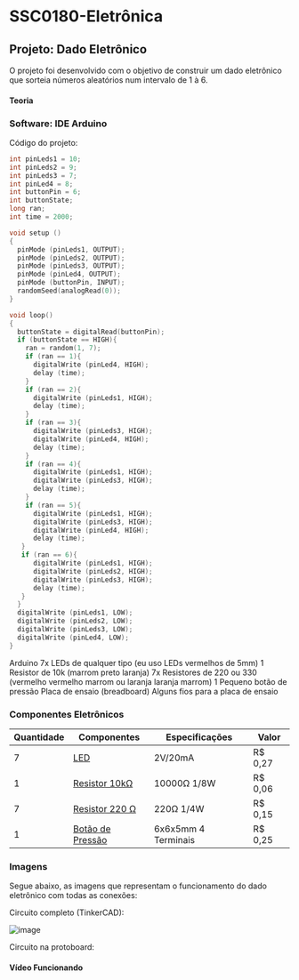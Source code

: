 # SSC0180-Eletrônica
## Projeto: Dado Eletrônico
O projeto foi desenvolvido com o objetivo de construir um dado eletrônico que sorteia números aleatórios num intervalo de 1 à 6.

#### Teoria



### Software: IDE Arduino

Código do projeto: 
```cpp
int pinLeds1 = 10;
int pinLeds2 = 9;
int pinLeds3 = 7;
int pinLed4 = 8;
int buttonPin = 6;
int buttonState;
long ran;
int time = 2000;

void setup ()
{
  pinMode (pinLeds1, OUTPUT);
  pinMode (pinLeds2, OUTPUT);
  pinMode (pinLeds3, OUTPUT);
  pinMode (pinLed4, OUTPUT);
  pinMode (buttonPin, INPUT);
  randomSeed(analogRead(0));
}

void loop()
{
  buttonState = digitalRead(buttonPin);
  if (buttonState == HIGH){
    ran = random(1, 7);
    if (ran == 1){
      digitalWrite (pinLed4, HIGH);
      delay (time);
    }
    if (ran == 2){
      digitalWrite (pinLeds1, HIGH);
      delay (time);
    }
    if (ran == 3){
      digitalWrite (pinLeds3, HIGH);
      digitalWrite (pinLed4, HIGH);
      delay (time);
    }
    if (ran == 4){
      digitalWrite (pinLeds1, HIGH);
      digitalWrite (pinLeds3, HIGH);
      delay (time);
    }
    if (ran == 5){
      digitalWrite (pinLeds1, HIGH);
      digitalWrite (pinLeds3, HIGH);
      digitalWrite (pinLed4, HIGH);
      delay (time);
   }
   if (ran == 6){
      digitalWrite (pinLeds1, HIGH);
      digitalWrite (pinLeds2, HIGH);
      digitalWrite (pinLeds3, HIGH);
      delay (time);
   }
  }
  digitalWrite (pinLeds1, LOW);
  digitalWrite (pinLeds2, LOW);
  digitalWrite (pinLeds3, LOW);
  digitalWrite (pinLed4, LOW);
}

```
Arduino
7x LEDs de qualquer tipo (eu uso LEDs vermelhos de 5mm)
1 Resistor de 10k (marrom preto laranja)
7x Resistores de 220 ou 330 (vermelho vermelho marrom ou laranja laranja marrom)
1 Pequeno botão de pressão
Placa de ensaio (breadboard)
Alguns fios para a placa de ensaio

### Componentes Eletrônicos
| Quantidade     | Componentes | Especificações | Valor |
| ---      | ---       | ---      | ---     |
| 7 | [LED](https://produto.mercadolivre.com.br/MLB-2601528464-transformador-trafo-1212v-500ma-bivolt-_JM)  | 2V/20mA     |  R$ 0,27   |
| 1 |[Resistor 10kΩ](https://www.baudaeletronica.com.br/produto/resistor-10k-5-18w.html)| 10000Ω 1/8W | R$ 0,06 |
| 7     | [Resistor 220 Ω](https://loja.fabricadebolso.com.br/10-x-resistor-220-ohms-14-w-eletronica-resistencia-220r)        | 220Ω 1/4W     | R$ 0,15  |
| 1     | [Botão de Pressão](https://www.baudaeletronica.com.br/produto/chave-tactil-6x6x5mm-4-terminais.html)        | 6x6x5mm 4 Terminais  | R$ 0,25    |


### Imagens

Segue abaixo, as imagens que representam o funcionamento do dado eletrônico com todas as conexões:

Circuito completo (TinkerCAD):

![image](https://github.com/coqzieiro/SSC0180-Eletronica/assets/129008295/b2378904-44b4-4cdc-ac6d-9afe407cfc59)

Circuito na protoboard:


#### Vídeo Funcionando

